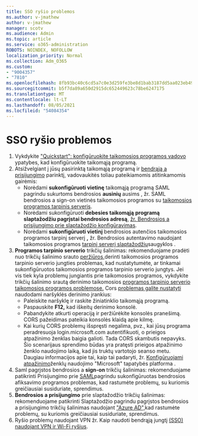 ```yaml
---
title: SSO ryšio problemos
ms.author: v-jmathew
author: v-jmathew
manager: scotv
ms.audience: Admin
ms.topic: article
ms.service: o365-administration
ROBOTS: NOINDEX, NOFOLLOW
localization_priority: Normal
ms.collection: Adm_O365
ms.custom:
- "9004357"
- "7810"
ms.openlocfilehash: 8fb93bc40c6cd5a7c0e3d259fe3be8d1bab3187dd5aa023eb49977555fd930de
ms.sourcegitcommit: b5f7da89a650d2915dc652449623c78be6247175
ms.translationtype: MT
ms.contentlocale: lt-LT
ms.lasthandoff: 08/05/2021
ms.locfileid: "54084354"
---
```

# <a name="sso-connection-issues"></a>SSO ryšio problemos

1. Vykdykite ["Quickstart": konfigūruokite taikomosios programos vadovo](https://docs.microsoft.com/azure/active-directory/manage-apps/add-application-portal-configure) ypatybes, kad konfigūruokite taikomąją programą.
2. Atsižvelgiant į jūsų pasirinktą taikomąją programą ir [bendrąją a prisijungimo](https://docs.microsoft.com/azure/active-directory/manage-apps/sso-options) parinktį, vadovaukitės toliau pateikiamomis atitinkamomis gairėmis:
    - Norėdami **sukonfigūruoti vietinę** taikomąją programą SAML pagrindu sukurtoms bendrosios **ausinių** ausims , žr. SAML bendrosios a sign-on vietinės taikomosios programos su [taikomosios programos tarpinis serveris](https://docs.microsoft.com/azure/active-directory/manage-apps/application-proxy-configure-single-sign-on-on-premises-apps).
    - Norėdami sukonfigūruoti **debesies taikomąją** **programą slaptažodžiu pagrįstai bendrosios adresą**,  [žr. Bendrosios a prisijungimo prie slaptažodžio konfigūravimas](https://docs.microsoft.com/azure/active-directory/manage-apps/configure-password-single-sign-on-non-gallery-applications).
    - Norėdami **sukonfigūruoti vietinį** bendrosios autenčios taikomosios programos tarpinį serverį **,** žr. Bendrosios autentavimo naudojant taikomosios programos [tarpinį serverį slaptažodžių](https://docs.microsoft.com/azure/active-directory/manage-apps/application-proxy-configure-single-sign-on-password-vaulting)saugyklos .
3. **Programos tarpinio serverio** trikčių šalinimas: rekomenduojame pradėti nuo trikčių šalinimo srauto [peržiūros,](https://docs.microsoft.com/azure/active-directory/manage-apps/application-proxy-debug-connectors)derinti taikomosios programos tarpinio serverio jungties problemas, kad nustatytumėte, ar tinkamai sukonfigūruotos taikomosios programos tarpinio serverio jungtys. Jei vis tiek kyla problemų jungiantis prie taikomosios programos, vykdykite trikčių šalinimo srautą derinimo taikomosios [programos tarpinio serverio taikomosios programos problemose.](https://docs.microsoft.com/azure/active-directory/manage-apps/application-proxy-debug-apps) Cors [problemas galite nustatyti](https://docs.microsoft.com/azure/active-directory/manage-apps/application-proxy-understand-cors-issues#understand-and-identify-cors-issues) naudodami naršyklės derinimo įrankius:
    - Paleiskite naršyklę ir raskite žiniatinklio taikomąją programą.
    - Paspauskite **F12,** kad iškeitų derinimo konsolė.
    - Pabandykite atkurti operaciją ir peržiūrėkite konsolės pranešimą. CORS pažeidimas pateikia konsolės klaidą apie kilmę.
    - Kai kurių CORS problemų išspręsti negalima, pvz., kai jūsų programa peradresuoja login.microsoft.com autentifikuoti, o prieigos atpažinimo ženklas baigia galioti. Tada CORS skambutis nepavyks. Šio scenarijaus sprendimo būdas yra pratęsti prieigos atpažinimo ženklo naudojimo laiką, kad jis truktų vartotojo seanso metu. Daugiau informacijos apie tai, kaip tai padaryti, žr. [Konfigūruojami atpažinimo](https://docs.microsoft.com/azure/active-directory/develop/active-directory-configurable-token-lifetimes)ženklų naudojimo "Microsoft" tapatybės platforma .
4. Saml pagrįstos bendrosios a **sign-on** trikčių šalinimas: rekomenduojame patikrinti Prisijungimo prie [SAML](https://docs.microsoft.com/azure/active-directory/manage-apps/application-sign-in-problem-federated-sso-gallery)pagrindu sukonfigūruotas bendrosios afiksavimo programos problemas, kad rastumėte problemų, su kuriomis greičiausiai susiduriate, sprendimus.
5. **Bendrosios a prisijungimo** prie slaptažodžio trikčių šalinimas: rekomenduojame patikrinti Slaptažodžio pagrindu pagrįstos bendrosios a prisijungimo trikčių šalinimas naudojant ["Azure AD",](https://docs.microsoft.com/azure/active-directory/manage-apps/troubleshoot-password-based-sso)kad rastumėte problemų, su kuriomis greičiausiai susiduriate, sprendimus.
6. Ryšio problemų naudojant VPN žr. Kaip naudoti bendrąją jungtį [(SSO) naudojant VPN ir Wi-Fi ryšius](https://docs.microsoft.com/windows/security/identity-protection/vpn/how-to-use-single-sign-on-sso-over-vpn-and-wi-fi-connections).
